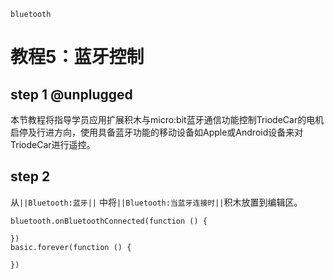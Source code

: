 ```package
bluetooth
```

# 教程5：蓝牙控制

## step 1 @unplugged

本节教程将指导学员应用扩展积木与micro:bit蓝牙通信功能控制TriodeCar的电机启停及行进方向，使用具备蓝牙功能的移动设备如Apple或Android设备来对TriodeCar进行遥控。

## step 2

从``||Bluetooth:蓝牙||`` 中将``||Bluetooth:当蓝牙连接时||``积木放置到编辑区。

```blocks
bluetooth.onBluetoothConnected(function () {
    
})
basic.forever(function () {
	
})
```

<script src="https://makecode.com/gh-pages-embed.js"></script><script>makeCodeRender("{{ site.makecode.home_url }}", "{{ site.github.owner_name }}/{{ site.github.repository_name }}");</script>
